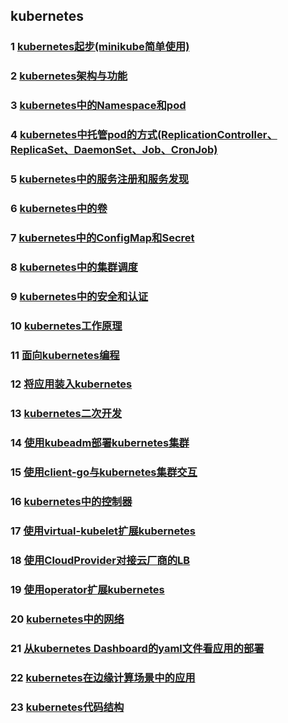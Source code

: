 ## kubernetes

### 1 [kubernetes起步(minikube简单使用)](https://github.com/luofengmacheng/docker_doc/blob/master/kubernetes/minikube.md)

### 2 [kubernetes架构与功能](https://github.com/luofengmacheng/docker_doc/blob/master/kubernetes/structure_function.md)

### 3 [kubernetes中的Namespace和pod](https://github.com/luofengmacheng/docker_doc/blob/master/kubernetes/pod.md)

### 4 [kubernetes中托管pod的方式(ReplicationController、ReplicaSet、DaemonSet、Job、CronJob)](https://github.com/luofengmacheng/docker_doc/blob/master/kubernetes/rc_rs_ds_job_cronjob.md)

### 5 [kubernetes中的服务注册和服务发现](https://github.com/luofengmacheng/docker_doc/blob/master/kubernetes/service.md)

### 6 [kubernetes中的卷](https://github.com/luofengmacheng/docker_doc/blob/master/kubernetes/volume.md)

### 7 [kubernetes中的ConfigMap和Secret](https://github.com/luofengmacheng/docker_doc/blob/master/kubernetes/config.md)

### 8 [kubernetes中的集群调度](https://github.com/luofengmacheng/docker_doc/blob/master/kubernetes/schedule.md)

### 9 [kubernetes中的安全和认证](https://github.com/luofengmacheng/docker_doc/blob/master/kubernetes/security_and_authentication.md)

### 10 [kubernetes工作原理](https://github.com/luofengmacheng/docker_doc/blob/master/kubernetes/principle.md)

### 11 [面向kubernetes编程](https://github.com/luofengmacheng/docker_doc/blob/master/kubernetes/k8s_oriented_program.md)

### 12 [将应用装入kubernetes](https://github.com/luofengmacheng/docker_doc/blob/master/kubernetes/app_containernization.md)

### 13 [kubernetes二次开发](https://github.com/luofengmacheng/docker_doc/blob/master/kubernetes/secondary_development.md)

### 14 [使用kubeadm部署kubernetes集群](https://github.com/luofengmacheng/docker_doc/blob/master/kubernetes/deploy_with_kubeadm.md)

### 15 [使用client-go与kubernetes集群交互](https://github.com/luofengmacheng/docker_doc/blob/master/kubernetes/interact_with_client.md)

### 16 [kubernetes中的控制器](https://github.com/luofengmacheng/docker_doc/blob/master/kubernetes/controller.md)

### 17 [使用virtual-kubelet扩展kubernetes](https://github.com/luofengmacheng/docker_doc/blob/master/kubernetes/virtual_kubelet.md)

### 18 [使用CloudProvider对接云厂商的LB](https://github.com/luofengmacheng/docker_doc/blob/master/kubernetes/cloudprovider.md)

### 19 [使用operator扩展kubernetes](https://github.com/luofengmacheng/docker_doc/blob/master/kubernetes/operator.md)

### 20 [kubernetes中的网络](https://github.com/luofengmacheng/docker_doc/blob/master/kubernetes/network.md)

### 21 [从kubernetes Dashboard的yaml文件看应用的部署](https://github.com/luofengmacheng/docker_doc/blob/master/kubernetes/dashboard_yaml.md)

### 22 [kubernetes在边缘计算场景中的应用](https://github.com/luofengmacheng/docker_doc/blob/master/kubernetes/edge.md)

### 23 [kubernetes代码结构](https://github.com/luofengmacheng/docker_doc/blob/master/kubernetes/code_structure.md)